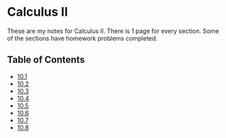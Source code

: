 # Calculus II

These are my notes for Calculus II.
There is 1 page for every section.
Some of the sections have homework problems completed.

## Table of Contents
- [10.1](notes/chapter10/10_1/10_1.pdf)
- [10.2](notes/chapter10/10_2/10_2.pdf)
- [10.3](notes/chapter10/10_3/10_3.pdf)
- [10.4](notes/chapter10/10_4/10_4.pdf)
- [10.5](notes/chapter10/10_5/10_5.pdf)
- [10.6](notes/chapter10/10_6/10_6.pdf)
- [10.7](notes/chapter10/10_7/10_7.pdf)
- [10.8](notes/chapter10/10_8/10_8.pdf)
